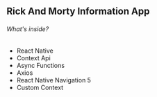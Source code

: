 ## Rick And Morty Information App

###### What's inside?
- React Native
- Context Api
- Async Functions
- Axios
- React Native Navigation 5 
- Custom Context

